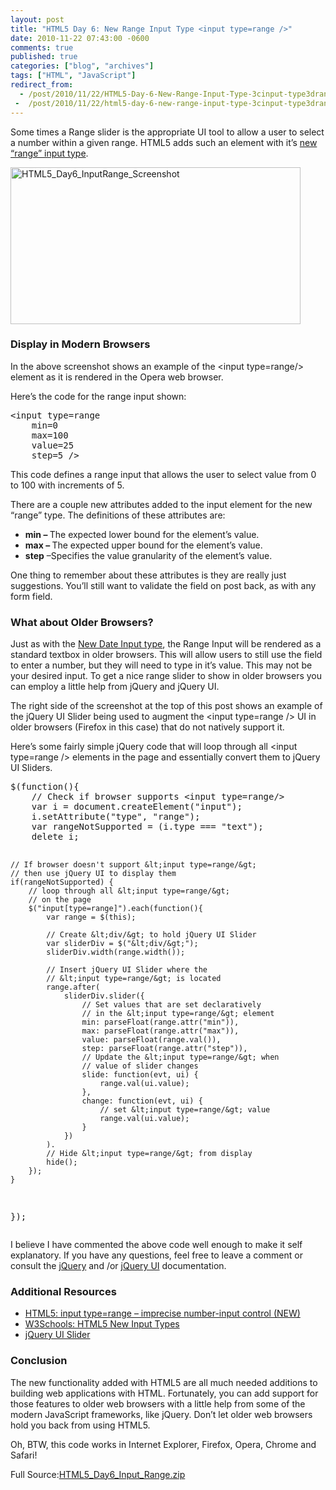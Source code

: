 ```yaml
---
layout: post
title: "HTML5 Day 6: New Range Input Type <input type=range />"
date: 2010-11-22 07:43:00 -0600
comments: true
published: true
categories: ["blog", "archives"]
tags: ["HTML", "JavaScript"]
redirect_from: 
  - /post/2010/11/22/HTML5-Day-6-New-Range-Input-Type-3cinput-type3drange-3e
 -  /post/2010/11/22/html5-day-6-new-range-input-type-3cinput-type3drange-3e
---
```

<!-- more -->
<p>Some times a Range slider is the appropriate UI tool to allow a user to select a number within a given range. HTML5 adds such an element with it&rsquo;s <a href="http://www.w3.org/TR/html-markup/input.range.html">new &ldquo;range&rdquo; input type</a>.</p>
<p><a href="/images/postsHTML5_Day6_InputRange_Screenshot.png"><img style="background-image: none; padding-left: 0px; padding-right: 0px; display: inline; padding-top: 0px; border-width: 0px;" title="HTML5_Day6_InputRange_Screenshot" src="/images/postsHTML5_Day6_InputRange_Screenshot_thumb.png" alt="HTML5_Day6_InputRange_Screenshot" width="464" height="251" border="0" /></a></p>
<h3>Display in Modern Browsers</h3>
<p>In the above screenshot shows an example of the &lt;input type=range/&gt; element as it is rendered in the Opera web browser.</p>
<p>Here&rsquo;s the code for the range input shown:</p>
<pre class="brush: xml; first-line: 1; tab-size: 4; toolbar: false; ">&lt;input type=range
    min=0
    max=100
    value=25
    step=5 /&gt;</pre>
<p>This code defines a range input that allows the user to select value from 0 to 100 with increments of 5.</p>
<p>There are a couple new attributes added to the input element for the new &ldquo;range&rdquo; type. The definitions of these attributes are:</p>
<ul>
<li><strong>min &ndash; </strong>The expected lower bound for the element&rsquo;s value.</li>
<li><strong>max &ndash; </strong>The expected upper bound for the element&rsquo;s value.</li>
<li><strong>step</strong> &ndash;Specifies the value granularity of the element&rsquo;s value.</li>
</ul>
<p>One thing to remember about these attributes is they are really just suggestions. You&rsquo;ll still want to validate the field on post back, as with any form field.</p>
<h3>What about Older Browsers?</h3>
<p>Just as with the <a href="/post/2010/11/18/HTML5-Day-5-New-Date-Input-Type.aspx">New Date Input type</a>, the Range Input will be rendered as a standard textbox in older browsers. This will allow users to still use the field to enter a number, but they will need to type in it&rsquo;s value. This may not be your desired input. To get a nice range slider to show in older browsers you can employ a little help from jQuery and jQuery UI.</p>
<p>The right side of the screenshot at the top of this post shows an example of the jQuery UI Slider being used to augment the &lt;input type=range /&gt; UI in older browsers (Firefox in this case) that do not natively support it.</p>
<p>Here&rsquo;s some fairly simple jQuery code that will loop through all &lt;input type=range /&gt; elements in the page and essentially convert them to jQuery UI Sliders.</p>
<pre class="brush: js; first-line: 1; tab-size: 4; toolbar: false; ">$(function(){
    // Check if browser supports &lt;input type=range/&gt;
    var i = document.createElement("input");
    i.setAttribute("type", "range");
    var rangeNotSupported = (i.type === "text");
    delete i;

    // If browser doesn't support &lt;input type=range/&gt;
    // then use jQuery UI to display them
    if(rangeNotSupported) {
        // loop through all &lt;input type=range/&gt;
        // on the page
        $("input[type=range]").each(function(){
            var range = $(this);
            
            // Create &lt;div/&gt; to hold jQuery UI Slider
            var sliderDiv = $("&lt;div/&gt;");
            sliderDiv.width(range.width());
            
            // Insert jQuery UI Slider where the
            // &lt;input type=range/&gt; is located
            range.after(
                sliderDiv.slider({
                    // Set values that are set declaratively
                    // in the &lt;input type=range/&gt; element
                    min: parseFloat(range.attr("min")),
                    max: parseFloat(range.attr("max")),
                    value: parseFloat(range.val()),
                    step: parseFloat(range.attr("step")),
                    // Update the &lt;input type=range/&gt; when
                    // value of slider changes
                    slide: function(evt, ui) {
                        range.val(ui.value);
                    },
                    change: function(evt, ui) {
                        // set &lt;input type=range/&gt; value
                        range.val(ui.value);
                    }
                })
            ).
            // Hide &lt;input type=range/&gt; from display
            hide();
        });
    }
});</pre>
<p>I believe I have commented the above code well enough to make it self explanatory. If you have any questions, feel free to leave a comment or consult the <a href="http://docs.jquery.com/">jQuery</a> and /or <a href="http://jqueryui.com">jQuery UI</a> documentation.</p>
<h3>Additional Resources</h3>
<ul>
<li><a href="http://www.w3.org/TR/html-markup/input.range.html">HTML5: input type=range &ndash; imprecise number-input control (NEW)</a></li>
<li><a href="http://www.w3schools.com/html5/html5_form_input_types.asp">W3Schools: HTML5 New Input Types</a></li>
<li><a href="http://jqueryui.com/demos/slider/">jQuery UI Slider</a></li>
</ul>
<h3>Conclusion</h3>
<p>The new functionality added with HTML5 are all much needed additions to building web applications with HTML. Fortunately, you can add support for those features to older web browsers with a little help from some of the modern JavaScript frameworks, like jQuery. Don&rsquo;t let older web browsers hold you back from using HTML5.</p>
<p>Oh, BTW, this code works in Internet Explorer, Firefox, Opera, Chrome and Safari!</p>
<div id="scid:8eb9d37f-1541-4f29-b6f4-1eea890d4876:8fd12086-e81c-4783-99a5-9104822a0797" class="wlWriterEditableSmartContent" style="margin: 0px; display: inline; float: none; padding: 0px;">
<div>Full Source:<a href="/file.axd?file=HTML5_Day6_Input_Range_1.zip" target="_self">HTML5_Day6_Input_Range.zip</a></div>
</div>
